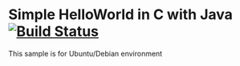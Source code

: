 Simple HelloWorld in C with Java [![Build Status](https://travis-ci.org/charlycoste/jni-example.svg?branch=master)](https://travis-ci.org/charlycoste/jni-example)
================================

This sample is for Ubuntu/Debian environment
